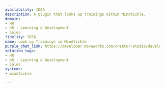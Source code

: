 ```yaml
---
availability: IDEA
description: A plugin that looks up trainings within Mindtickle.
domain:
- HR
- HR - Learning & Development
- Sales
fidelity: IDEA
name: Look up Trainings in Mindtickle
purple_chat_link: https://developer.moveworks.com/creator-studio/developer-tools/purple-chat?conversation=%7B%22startTimestamp%22%3A%2211%3A43+AM%22%2C%22messages%22%3A%5B%7B%22role%22%3A%22user%22%2C%22parts%22%3A%5B%7B%22richText%22%3A%22Do+we+have+any+competitive+training+available+in+MindTickle%3F%22%7D%5D%7D%2C%7B%22role%22%3A%22assistant%22%2C%22parts%22%3A%5B%7B%22reasoningSteps%22%3A%5B%7B%22status%22%3A%22success%22%2C%22richText%22%3A%22%3Cp%3E%E2%9C%85+Working+on+%3Cb%3ETraining%3C%2Fb%3E%3Cbr%3E%E2%8F%B3+Calling+Plugin+%3Cb%3ECompetitive+Training%3C%2Fb%3E%3C%2Fp%3E%22%7D%5D%7D%2C%7B%22richText%22%3A%22I+found+a+couple+of+competitive+training+courses+on+MindTickle+that+might+interest+you%3A%3Cbr%3E%3Cb%3ECompetitive+Strategies+in+Tech%3A%3C%2Fb%3E+Understand+and+counteract+competitive+moves+in+the+tech+industry.%3Cbr%3E%3Cb%3EMarket+Analysis+101%3A%3C%2Fb%3E+Analyze+and+predict+market+trends+to+stay+ahead+of+the+competition.%3Cbr%3EWould+you+like+to+access+these+trainings+now%3F%22%7D%5D%7D%5D%7D
solution_tags:
- HR
- HR - Learning & Development
- Sales
systems:
- mindtickle

---
```

